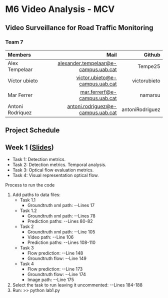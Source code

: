 # M6 Video Analysis - MCV

## Video Surveillance for Road Traffic Monitoring

### Team 7
| Members        |  Mail                           | Github |
| :---           | ---:                            | ---: |
| Alex Tempelaar | alexander.tempelaar@e-campus.uab.cat | Tempe25 |
| Víctor ubieto  | victor.ubieto@e-campus.uab.cat   | victorubieto |
| Mar Ferrer     | mar.ferrerf@e-campus.uab.cat  | namarsu |
| Antoni Rodríquez| antoni.rodriguez@e-campus.uab.cat  | antoniRodriguez |


## Project Schedule
## Week 1 ([Slides](https://docs.google.com/presentation/d/1kNpgATzLse7ZOE_rHp5N3c7yqyxgLaUbcgDiwzJ4isI/edit?usp=sharing))
- Task 1: Detection metrics.
- Task 2: Detection metrics. Temporal analysis.
- Task 3: Optical flow evaluation metrics.
- Task 4: Visual representation optical flow.

Process to run the code

1. Add paths to data files:
   - Task 1.1
     - Groundtruth xml path: --Lines 17
   - Task 1.2
     - Groundtruth xml path: --Lines 78
     - Prediction paths: --Lines 80-82
   - Task 2
     - Groundtruth xml path: --Line 105
     - Video path: --Line 106
     - Prediction paths: --Lines 108-110
   - Task 3
     - Flow prediction: --Line 148
     - Groundtruth flow: --Line 149
   - Task 4
     - Flow prediction: --Line 173
     - Groundtruth flow: --Line 174
     - Image path: --Line 175
2. Select the task to run leaving it uncommented: --Lines 184-188
3. Run: >> python lab1.py

